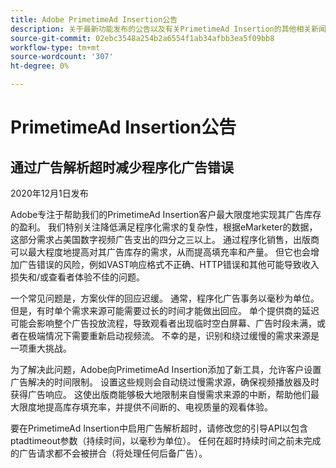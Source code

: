 ```yaml
---
title: Adobe PrimetimeAd Insertion公告
description: 关于最新功能发布的公告以及有关PrimetimeAd Insertion的其他相关新闻
source-git-commit: 02ebc3548a254b2a6554f1ab34afbb3ea5f09bb8
workflow-type: tm+mt
source-wordcount: '307'
ht-degree: 0%

---
```


# PrimetimeAd Insertion公告

## 通过广告解析超时减少程序化广告错误

2020年12月1日发布

Adobe专注于帮助我们的PrimetimeAd Insertion客户最大限度地实现其广告库存的盈利。 我们特别关注降低满足程序化需求的复杂性，根据eMarketer的数据，这部分需求占美国数字视频广告支出的四分之三以上。 通过程序化销售，出版商可以最大程度地提高对其广告库存的需求，从而提高填充率和产量。 但它也会增加广告错误的风险，例如VAST响应格式不正确、HTTP错误和其他可能导致收入损失和/或查看者体验不佳的问题。

一个常见问题是，方案伙伴的回应迟缓。 通常，程序化广告事务以毫秒为单位。 但是，有时单个需求来源可能需要过长的时间才能做出回应。 单个提供商的延迟可能会影响整个广告投放流程，导致观看者出现临时空白屏幕、广告时段未满，或者在极端情况下需要重新启动视频流。 不幸的是，识别和绕过缓慢的需求来源是一项重大挑战。

为了解决此问题，Adobe向PrimetimeAd Insertion添加了新工具，允许客户设置广告解决的时间限制。 设置这些规则会自动绕过慢需求源，确保视频播放器及时获得广告响应。 这使出版商能够极大地限制来自慢需求来源的中断，帮助他们最大限度地提高库存填充率，并提供不间断的、电视质量的观看体验。

要在PrimetimeAd Insertion中启用广告解析超时，请修改您的引导API以包含ptadtimeout参数（持续时间，以毫秒为单位）。  任何在超时持续时间之前未完成的广告请求都不会被拼合（将处理任何后备广告）。
